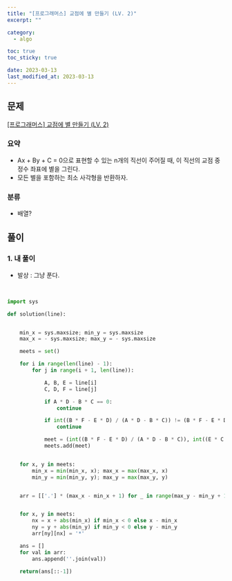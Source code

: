 ```yaml
---
title: "[프로그래머스] 교점에 별 만들기 (LV. 2)"
excerpt: ""

category:
  - algo

toc: true
toc_sticky: true

date: 2023-03-13
last_modified_at: 2023-03-13
---
```


## 문제

[[프로그래머스] 교점에 별 만들기 (LV. 2) ](https://school.programmers.co.kr/learn/courses/30/lessons/87377)

### 요약

- Ax + By + C = 0으로 표현할 수 있는 n개의 직선이 주어질 때, 이 직선의 교점 중 정수 좌표에 별을 그린다.
- 모든 별을 포함하는 최소 사각형을 반환하자.

### 분류

- 배열?

## 풀이

### 1. 내 풀이

- 발상 : 그냥 푼다.
<br>


```python
import sys

def solution(line):


    min_x = sys.maxsize; min_y = sys.maxsize
    max_x = - sys.maxsize; max_y = - sys.maxsize

    meets = set()

    for i in range(len(line) - 1):
        for j in range(i + 1, len(line)):

            A, B, E = line[i]
            C, D, F = line[j]

            if A * D - B * C == 0:
                continue

            if int((B * F - E * D) / (A * D - B * C)) != (B * F - E * D) / (A * D - B * C) or int((E * C - A * F) / (A * D - B * C)) != (E * C - A * F) / (A * D - B * C):
                continue

            meet = (int((B * F - E * D) / (A * D - B * C)), int((E * C - A * F) / (A * D - B * C)))
            meets.add(meet)


    for x, y in meets:
        min_x = min(min_x, x); max_x = max(max_x, x)
        min_y = min(min_y, y); max_y = max(max_y, y)


    arr = [['.'] * (max_x - min_x + 1) for _ in range(max_y - min_y + 1)]


    for x, y in meets:
        nx = x + abs(min_x) if min_x < 0 else x - min_x
        ny = y + abs(min_y) if min_y < 0 else y - min_y
        arr[ny][nx] = '*'

    ans = []
    for val in arr:
        ans.append(''.join(val))

    return(ans[::-1])

```
